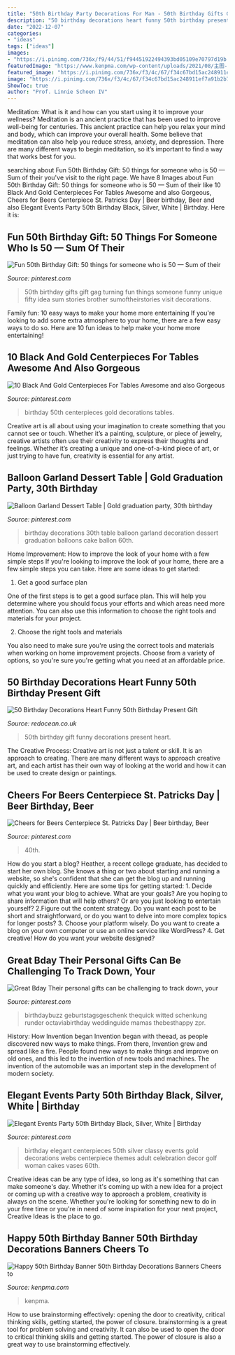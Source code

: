 ```yaml
---
title: "50th Birthday Party Decorations For Man - 50th Birthday Gifts Gift Gag Turning Fun Things Someone Funny Unique Fifty Idea Sum Stories Brother Sumoftheirstories Visit Decorations"
description: "50 birthday decorations heart funny 50th birthday present gift"
date: "2022-12-07"
categories:
- "ideas"
tags: ["ideas"]
images:
- "https://i.pinimg.com/736x/f9/44/51/f94451922494393bd05109e70797d19b.jpg"
featuredImage: "https://www.kenpma.com/wp-content/uploads/2021/08/主图-1024x1024.jpg"
featured_image: "https://i.pinimg.com/736x/f3/4c/67/f34c67bd15ac248911ef7a91b2b760f3.jpg"
image: "https://i.pinimg.com/736x/f3/4c/67/f34c67bd15ac248911ef7a91b2b760f3.jpg"
ShowToc: true
author: "Prof. Linnie Schoen IV"
---
```



Meditation: What is it and how can you start using it to improve your wellness?
Meditation is an ancient practice that has been used to improve well-being for centuries. This ancient practice can help you relax your mind and body, which can improve your overall health. Some believe that meditation can also help you reduce stress, anxiety, and depression. There are many different ways to begin meditation, so it’s important to find a way that works best for you.

	

		
searching about Fun 50th Birthday Gift: 50 things for someone who is 50 — Sum of their you've visit to the right page. We have 8 Images about Fun 50th Birthday Gift: 50 things for someone who is 50 — Sum of their like 10 Black And Gold Centerpieces For Tables Awesome and also Gorgeous, Cheers for Beers Centerpiece St. Patricks Day | Beer birthday, Beer and also Elegant Events Party 50th Birthday Black, Silver, White | Birthday. Here it is:
		
    
## Fun 50th Birthday Gift: 50 Things For Someone Who Is 50 — Sum Of Their

<img loading=lazy src="https://i.pinimg.com/736x/c1/b9/f2/c1b9f20bee15f6c6709123b8fc13067a.jpg" onerror="this.onerror=null;this.src='https://tse2.mm.bing.net/th?id=OIP.hYcnx8vI-rS-QooPo7ngPwHaLH&amp;pid=15.1';" alt="Fun 50th Birthday Gift: 50 things for someone who is 50 — Sum of their">

_Source: pinterest.com_

>50th birthday gifts gift gag turning fun things someone funny unique fifty idea sum stories brother sumoftheirstories visit decorations. 

	

Family fun: 10 easy ways to make your home more entertaining
If you're looking to add some extra atmosphere to your home, there are a few easy ways to do so. Here are 10 fun ideas to help make your home more entertaining!

    
## 10 Black And Gold Centerpieces For Tables Awesome And Also Gorgeous

<img loading=lazy src="https://i.pinimg.com/736x/92/95/5f/92955fefc03f7cf64e5aaae238a41c82.jpg" onerror="this.onerror=null;this.src='https://tse3.mm.bing.net/th?id=OIP.jH1F_iysDrTJeIyKoTxpUAHaJ3&amp;pid=15.1';" alt="10 Black And Gold Centerpieces For Tables Awesome and also Gorgeous">

_Source: pinterest.com_

>birthday 50th centerpieces gold decorations tables. 

	

Creative art is all about using your imagination to create something that you cannot see or touch. Whether it’s a painting, sculpture, or piece of jewelry, creative artists often use their creativity to express their thoughts and feelings. Whether it’s creating a unique and one-of-a-kind piece of art, or just trying to have fun, creativity is essential for any artist.

    
## Balloon Garland Dessert Table | Gold Graduation Party, 30th Birthday

<img loading=lazy src="https://i.pinimg.com/736x/f9/44/51/f94451922494393bd05109e70797d19b.jpg" onerror="this.onerror=null;this.src='https://tse4.mm.bing.net/th?id=OIP.gcxc12V1IH5Ogud6Mu9FuQHaJ3&amp;pid=15.1';" alt="Balloon Garland Dessert Table | Gold graduation party, 30th birthday">

_Source: pinterest.com_

>birthday decorations 30th table balloon garland decoration dessert graduation balloons cake ballon 60th. 

	

Home Improvement: How to improve the look of your home with a few simple steps
If you're looking to improve the look of your home, there are a few simple steps you can take. Here are some ideas to get started:
1. Get a good surface plan

One of the first steps is to get a good surface plan. This will help you determine where you should focus your efforts and which areas need more attention. You can also use this information to choose the right tools and materials for your project.

2. Choose the right tools and materials

You also need to make sure you're using the correct tools and materials when working on home improvement projects. Choose from a variety of options, so you're sure you're getting what you need at an affordable price.


    
## 50 Birthday Decorations Heart Funny 50th Birthday Present Gift

<img loading=lazy src="https://www.redocean.co.uk/image/cache/products/13912/image07_2000-1500x1500.jpg" onerror="this.onerror=null;this.src='https://tse2.mm.bing.net/th?id=OIP.7PEaulD6aqEMKQJCYfy-6QHaHa&amp;pid=15.1';" alt="50 Birthday Decorations Heart Funny 50th Birthday Present Gift">

_Source: redocean.co.uk_

>50th birthday gift funny decorations present heart. 

	

The Creative Process:
Creative art is not just a talent or skill. It is an approach to creating. There are many different ways to approach creative art, and each artist has their own way of looking at the world and how it can be used to create design or paintings.

    
## Cheers For Beers Centerpiece St. Patricks Day | Beer Birthday, Beer

<img loading=lazy src="https://i.pinimg.com/736x/f3/4c/67/f34c67bd15ac248911ef7a91b2b760f3.jpg" onerror="this.onerror=null;this.src='https://tse3.mm.bing.net/th?id=OIP.D75buEjYsxsY0UnwUUa59wHaJ3&amp;pid=15.1';" alt="Cheers for Beers Centerpiece St. Patricks Day | Beer birthday, Beer">

_Source: pinterest.com_

>40th. 

	

How do you start a blog?
Heather, a recent college graduate, has decided to start her own blog. She knows a thing or two about starting and running a website, so she's confident that she can get the blog up and running quickly and efficiently. Here are some tips for getting started: 1. Decide what you want your blog to achieve. What are your goals? Are you hoping to share information that will help others? Or are you just looking to entertain yourself? 2.Figure out the content strategy. Do you want each post to be short and straightforward, or do you want to delve into more complex topics for longer posts? 3. Choose your platform wisely. Do you want to create a blog on your own computer or use an online service like WordPress? 4. Get creative! How do you want your website designed?

    
## Great Bday Their Personal Gifts Can Be Challenging To Track Down, Your

<img loading=lazy src="https://i.pinimg.com/736x/32/5c/05/325c0508748dc394a46fe7af0b2e3d25.jpg" onerror="this.onerror=null;this.src='https://tse3.mm.bing.net/th?id=OIP.whGk-eaL0nmD7EGG9T_jZQAAAA&amp;pid=15.1';" alt="Great Bday Their personal gifts can be challenging to track down, your">

_Source: pinterest.com_

>birthdaybuzz geburtstagsgeschenk thequick witted schenkung runder octaviabirthday weddinguide mamas thebesthappy zpr. 

	

History: How Invention began
Invention began with theead, as people discovered new ways to make things. From there, Invention grew and spread like a fire. People found new ways to make things and improve on old ones, and this led to the invention of new tools and machines. The invention of the automobile was an important step in the development of modern society.

    
## Elegant Events Party 50th Birthday Black, Silver, White | Birthday

<img loading=lazy src="https://i.pinimg.com/736x/3a/d0/e5/3ad0e507a9cd5443436071f93aa11369--golf-party-th-birthday-party.jpg" onerror="this.onerror=null;this.src='https://tse3.mm.bing.net/th?id=OIP.Rm842dlQMQe6-T7GaeGOfwHaJ4&amp;pid=15.1';" alt="Elegant Events Party 50th Birthday Black, Silver, White | Birthday">

_Source: pinterest.com_

>birthday elegant centerpieces 50th silver classy events gold decorations webs centerpiece themes adult celebration decor golf woman cakes vases 60th. 

	

Creative ideas can be any type of idea, so long as it's something that can make someone's day. Whether it's coming up with a new idea for a project or coming up with a creative way to approach a problem, creativity is always on the scene. Whether you're looking for something new to do in your free time or you're in need of some inspiration for your next project, Creative Ideas is the place to go.

    
## Happy 50th Birthday Banner 50th Birthday Decorations Banners Cheers To

<img loading=lazy src="https://www.kenpma.com/wp-content/uploads/2021/08/主图-1024x1024.jpg" onerror="this.onerror=null;this.src='https://tse4.mm.bing.net/th?id=OIP.WyX9ctkwidT9wwDI_dbLKAHaHa&amp;pid=15.1';" alt="Happy 50th Birthday Banner 50th Birthday Decorations Banners Cheers to">

_Source: kenpma.com_

>kenpma. 

	

How to use brainstorming effectively: opening the door to creativity, critical thinking skills, getting started, the power of closure.
brainstorming is a great tool for problem solving and creativity. It can also be used to open the door to critical thinking skills and getting started. The power of closure is also a great way to use brainstorming effectively.

